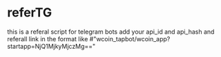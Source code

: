 # referTG
this is a referal script for telegram bots 
add your api_id and api_hash and referall link in the format like #"wcoin_tapbot/wcoin_app?startapp=NjQ1MjkyMjczMg=="
